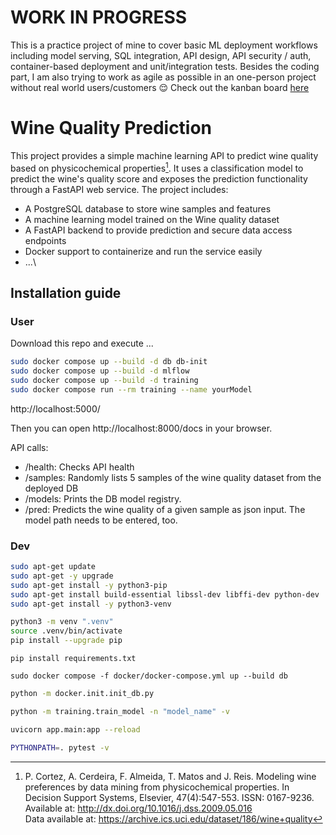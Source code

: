 # WORK IN PROGRESS
This is a practice project of mine to cover basic ML deployment workflows including model serving, SQL integration, API design, API security / auth, container-based deployment and unit/integration tests. Besides the coding part, I am also trying to work as agile as possible in an one-person project without real world users/customers 😌 Check out the kanban board [here](https://github.com/users/jan94z/projects/3)


# Wine Quality Prediction
This project provides a simple machine learning API to predict wine quality based on physicochemical properties[^1]. It uses a classification model to predict the wine's quality score and exposes the prediction functionality through a FastAPI web service. 
The project includes:
* A PostgreSQL database to store wine samples and features
* A machine learning model trained on the Wine quality dataset
* A FastAPI backend to provide prediction and secure data access endpoints
* Docker support to containerize and run the service easily
* ...\

## Installation guide
### User
Download this repo and execute ...
```bash
sudo docker compose up --build -d db db-init
sudo docker compose up --build -d mlflow
sudo docker compose up --build -d training
sudo docker compose run --rm training --name yourModel
```


http://localhost:5000/

Then you can open http://localhost:8000/docs in your browser. 

API calls:
* /health: Checks API health
* /samples: Randomly lists 5 samples of the wine quality dataset from the deployed DB
* /models: Prints the DB model registry.
*  /pred: Predicts the wine quality of a given sample as json input. The model path needs to be entered, too.


### Dev
```bash
sudo apt-get update
sudo apt-get -y upgrade
sudo apt-get install -y python3-pip
sudo apt-get install build-essential libssl-dev libffi-dev python-dev
sudo apt-get install -y python3-venv
```
```bash
python3 -m venv ".venv"
source .venv/bin/activate
pip install --upgrade pip
```
```basb
pip install requirements.txt
```
```basb
sudo docker compose -f docker/docker-compose.yml up --build db
```
```bash
python -m docker.init.init_db.py
```
```bash
python -m training.train_model -n "model_name" -v
```
```bash
uvicorn app.main:app --reload
```

```bash
PYTHONPATH=. pytest -v
```

[^1]:P. Cortez, A. Cerdeira, F. Almeida, T. Matos and J. Reis. 
Modeling wine preferences by data mining from physicochemical properties.
In Decision Support Systems, Elsevier, 47(4):547-553. ISSN: 0167-9236.\
Available at: http://dx.doi.org/10.1016/j.dss.2009.05.016 \
Data available at: https://archive.ics.uci.edu/dataset/186/wine+quality

